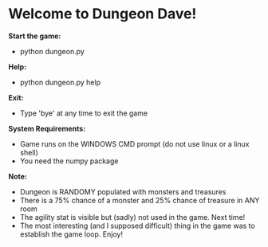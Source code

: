 # Welcome to Dungeon Dave!

**Start the game:**
- python dungeon.py

**Help:**
- python dungeon.py help

**Exit:**
- Type 'bye' at any time to exit the game

**System Requirements:**
- Game runs on the WINDOWS CMD prompt (do not use linux or a linux shell)
- You need the numpy package

**Note:**
- Dungeon is RANDOMY populated with monsters and treasures
- There is a 75% chance of a monster and 25% chance of treasure in ANY room
- The agility stat is visible but (sadly) not used in the game. Next time!
- The most interesting (and I supposed difficult) thing in the game was to establish the game loop. Enjoy!
